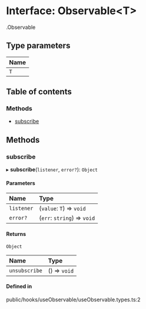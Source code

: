 # Interface: Observable<T\>

[<internal>](../wiki/%3Cinternal%3E).Observable

## Type parameters

| Name |
| :------ |
| `T` |

## Table of contents

### Methods

- [subscribe](../wiki/%3Cinternal%3E.Observable#subscribe)

## Methods

### subscribe

▸ **subscribe**(`listener`, `error?`): `Object`

#### Parameters

| Name | Type |
| :------ | :------ |
| `listener` | (`value`: `T`) => `void` |
| `error?` | (`err`: `string`) => `void` |

#### Returns

`Object`

| Name | Type |
| :------ | :------ |
| `unsubscribe` | () => `void` |

#### Defined in

public/hooks/useObservable/useObservable.types.ts:2

